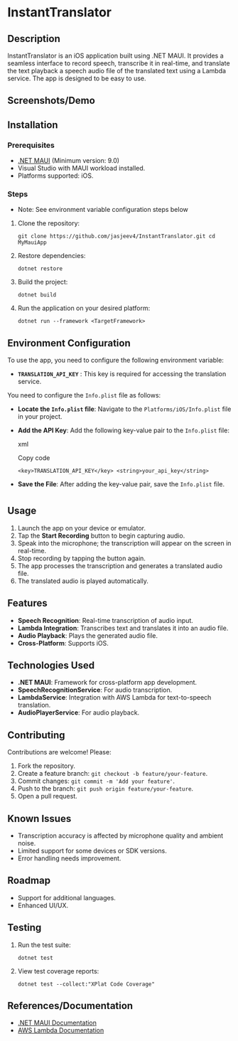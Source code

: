 # InstantTranslator

## Description

InstantTranslator is an iOS application built using .NET MAUI. It provides a seamless interface to record speech, transcribe it in real-time, and translate the text playback a speech audio file of the translated text using a Lambda service. The app is designed to be easy to use.

## Screenshots/Demo

## Installation

### Prerequisites

- [.NET MAUI](https://dotnet.microsoft.com/apps/maui)  (Minimum version: 9.0)
- Visual Studio with MAUI workload installed.
- Platforms supported: iOS.

### Steps

* Note: See environment variable configuration steps below 
1. Clone the repository:
   
   `git clone https://github.com/jasjeev4/InstantTranslator.git
   cd MyMauiApp` 

2. Restore dependencies:
   
   `dotnet restore` 

3. Build the project:
   
   `dotnet build` 

4. Run the application on your desired platform:
   
   `dotnet run --framework <TargetFramework>` 

## Environment Configuration

To use the app, you need to configure the following environment variable:

- **`TRANSLATION_API_KEY`** : This key is required for accessing the translation service.

You need to configure the `Info.plist` file as follows:

- **Locate the `Info.plist` file**: Navigate to the `Platforms/iOS/Info.plist` file in your project.

- **Add the API Key**: Add the following key-value pair to the `Info.plist` file:
  
  xml
  
  Copy code
  
  `<key>TRANSLATION_API_KEY</key> <string>your_api_key</string>`

- **Save the File**: After adding the key-value pair, save the `Info.plist` file.

# 

## Usage

1. Launch the app on your device or emulator.
2. Tap the  **Start Recording**  button to begin capturing audio.
3. Speak into the microphone; the transcription will appear on the screen in real-time.
4. Stop recording by tapping the button again.
5. The app processes the transcription and generates a translated audio file.
6. The translated audio is played automatically.

## Features

- **Speech Recognition**: Real-time transcription of audio input.
- **Lambda Integration**: Transcribes text and translates it into an audio file.
- **Audio Playback**: Plays the generated audio file.
- **Cross-Platform**: Supports iOS.

## Technologies Used

- **.NET MAUI**: Framework for cross-platform app development.
- **SpeechRecognitionService**: For audio transcription.
- **LambdaService**: Integration with AWS Lambda for text-to-speech translation.
- **AudioPlayerService**: For audio playback.

## Contributing

Contributions are welcome! Please:

1. Fork the repository.
2. Create a feature branch:  `git checkout -b feature/your-feature`.
3. Commit changes:  `git commit -m 'Add your feature'`.
4. Push to the branch:  `git push origin feature/your-feature`.
5. Open a pull request.

## Known Issues

- Transcription accuracy is affected by microphone quality and ambient noise.
- Limited support for some devices or SDK versions.
- Error handling needs improvement.

## Roadmap

- Support for additional languages.
- Enhanced UI/UX.

## Testing

1. Run the test suite:
   
   `dotnet test` 

2. View test coverage reports:
   
   `dotnet test --collect:"XPlat Code Coverage"` 

## References/Documentation

- [.NET MAUI Documentation](https://learn.microsoft.com/en-us/dotnet/maui/)
- [AWS Lambda Documentation](https://docs.aws.amazon.com/lambda/index.html)